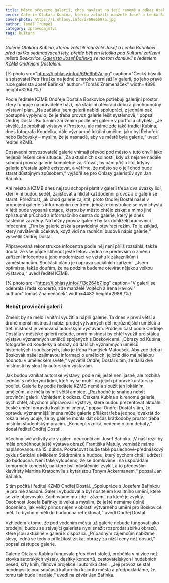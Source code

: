 ```yaml
---
title: Město převezme galerii, chce navázat na její renomé a odkaz Otakara Kubína
perex: Galerie Otakara Kubína, kterou založili manželé Josef a Lenka Bařinkovi před takřka sedmadvaceti lety, přejde během letoška pod Kulturní zařízení města Boskovice.
cover-photo: https://i.ohlasy.info/i/69e6b97a.jpg
author: Tomáš Trumpeš
category: zpravodajství
tags: kultura
---
```


*Galerie Otakara Kubína, kterou založili manželé Josef a Lenka Bařinkovi před takřka sedmadvaceti lety, přejde během letoška pod Kulturní zařízení města Boskovice. [Galerista Josef Bařinka](https://ohlasy.info/clanky/2016/12/rozhovor-barinka.html) se na tom domluvil s ředitelem KZMB Ondřejem Dostálem.*

{% photo src="https://i.ohlasy.info/i/69e6b97a.jpg" caption="Český básník a spisovatel Petr Hruška na jedné z mnoha vernisáží v galerii, po jeho pravé ruce galerista Josef Bařinka" author="Tomáš Znamenáček" width=4896 height=3264 /%}

Podle ředitele KZMB Ondřeje Dostála Boskovice potřebují galerijní prostor, který funguje na pravidelné bázi, má stabilní otevírací dobu a plnohodnotný výstavní plán. „Na začátku jsem galerii nabídl spolupráci, z jednání pak postupně vyplynulo, že je třeba provoz galerie řešit systémově,“ popsal Ondřej Dostál. Kulturním zařízením podle něj galerie v portfoliu chyběla. „Je skvělé, že probíhají výstavy v Prostoru, ale máme zde také tradici Kubína, dnes fotografa Koudelku, dále významné lokální umělce, jako byl Řehořek nebo Bačovský – myslím, že je nasnadě, aby ve městě byla galerie,“ uvedl ředitel KZMB.

Dosavadní provozovatelé galerie vnímají převod pod město v tuto chvíli jako nejlepší řešení celé situace. „Za aktuálních okolností, kdy už nejsme nadále schopní provoz galerie kompletně zajišťovat, by nám přišlo líto, kdyby galerie přestala úplně existovat, a věříme, že město se o její chod bude starat důstojným způsobem,“ vyjádřil se pro Ohlasy galeristův syn Jan Bařinka.

Ani město a KZMB dnes nejsou schopni platit v galerii třeba dva úvazky lidí, kteří v ní budou sedět, zajišťovat a hlídat každodenní provoz a o galerii se starat. Příležitost, jak chod galerie zajistit, proto Ondřej Dostál našel v propojení galerie s informačním centrem, jehož rekonstrukce se nyní chystá. V létě bude vypsaná dotace, kterou by město chtělo získat a mimo jiné zpřístupnit průchod z informačního centra do galerie, který je dnes částečně zazděný. Na běžný provoz galerie by tak dohlíželi pracovníci infocentra. „Tím by galerie získala pravidelný otevírací režim. To je základ, který návštěvník očekává, když vidí na radniční budově nápis galerie,“ vysvětlil Ondřej Dostál.

Připravovaná rekonstrukce infocentra podle něj není příliš rozsáhlá, takže doufá, že vše půjde stihnout ještě letos. Jedná se především o změnu zařízení infocentra a jeho modernizaci ve vztahu k zákazníkům i zaměstnancům. Součástí plánu je i oprava sociálních zařízení. „Jsem optimista, takže doufám, že na podzim budeme otevírat nějakou velkou výstavou,“ uvedl ředitel KZMB.

{% photo src="https://i.ohlasy.info/i/13c264b7.jpg" caption="V galerii se odehrála i řada koncertů, zde manželé Vojtěch a Irena Havlovi" author="Tomáš Znamenáček" width=4482 height=2988 /%}

### Nebýt provinční galerií

Změnit by se mělo i vnitřní využití a náplň galerie. Ta dnes v první větší a druhé menší místnosti nabízí prodej výtvarných děl nejrůznějších umělců a třetí místnost je věnovaná autorským výstavám. Prodejní část podle Ondřeje Dostála v městské galerii nebude, první místnost by chtěl využít pro stálou výstavu významných umělců spojených s Boskovicemi. „Obrazy od Kubína, fotografie od Koudelky a obrazy od dalších významných umělců, historických i současných, jako je třeba František Matoušek. Aby zde třeba i Boskovák našel zajímavou informaci o umělcích, jejichž dílo má nějakou hodnotu v uměleckém světě,“ vysvětlil Ondřej Dostál s tím, že další dvě místnosti by sloužily autorským výstavám.

Jak budou vznikat autorské výstavy, podle něj ještě není jasné, ale rozbíhá jednání s některými lidmi, kteří by se mohli na jejich přípravě kurátorsky podílet. Galerie by podle ředitele KZMB neměla sloužit jen lokálním umělcům, ale měla by mít větší ambice. „Rozhodně je snahou nebýt provinční galerií. Vzhledem k odkazu Otakara Kubína a k renomé galerie bych chtěl, abychom připravovali výstavy, které budou prezentovat aktuální české umění opravdu kvalitními jmény,“ popsal Ondřej Dostál s tím, že opravdu významnější jména může galerie přilákat třeba jednou, dvakrát do roka a nevylučuje, že by galerie mohla dát občas krátkodobý prostor třeba místním studentským pracím. „Koncept vzniká, vedeme o tom debaty,“ dodal ředitel Ondřej Dostál.

Všechny své aktivity ale v galerii neukončí ani Josef Bařinka. „V naší režii by měla proběhnout ještě výstava obrazů Františka Matuly, vernisáž máme naplánovanou na 15. dubna. Pokračovat bude také poslechově-přednáškový cyklus Setkání s Milošem Štědroněm a hudbou, který bychom chtěli udržet i do budoucna. Není také vyloučeno, že se domluvíme i na uspořádání komorních koncertů, na které byli návštěvníci zvyklí, a to především klavíristy Martina Kratochvíla s kytaristou Tonym Ackermanem,“ popsal Jan Bařinka.

S tím počítá i ředitel KZMB Ondřej Dostál. „Spolupráce s Josefem Bařinkou je pro mě zásadní. Galerii vybudoval a byl nositelem kvalitního umění, které se zde objevovalo. Zachováme mu zde i zázemí, na které je zvyklý. Osobnost Josefa Bařinky je velká a myslím, že ještě nemáme úplně doceněno, jak velký přínos nejen v oblasti výtvarného umění pro Boskovice měl. To bychom měli do budoucna reflektovat,“ uvedl Ondřej Dostál.

Vzhledem k tomu, že pod vedením města už galerie nebude fungovat jako prodejní, budou se stávající galeristé nyní snažit rozprodat sbírku obrazů, které jsou aktuálně v galerii k dispozici. „Případným zájemcům nabízíme slevy, jedná se tedy o příležitost získat obrazy za nižší ceny než dosud,“ popsal zástupce galerie.

Galerie Otakara Kubína fungovala přes čtvrt století, proběhla v ní více než stovka autorských výstav, desítky koncertů, cestovatelských i hudebních besed, křty knih, filmové projekce i autorská čtení. „Její provoz se stal neodmyslitelnou součástí kulturního koloritu města a předpokládáme, že tomu tak bude i nadále,“ uvedl na závěr Jan Bařinka.
